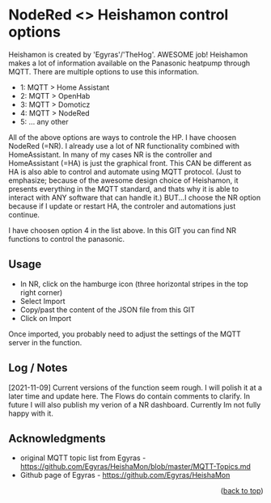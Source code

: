 # NodeRed <> Heishamon control options

Heishamon is created by 'Egyras'/'TheHog'. AWESOME job! 
Heishamon makes a lot of information available on the Panasonic heatpump through MQTT.
There are multiple options to use this information.
* []() 1: MQTT > Home Assistant
* []() 2: MQTT > OpenHab
* []() 3: MQTT > Domoticz
* []() 4: MQTT > NodeRed
* []() 5: ... any other 

All of the above options are ways to controle the HP.
I have choosen NodeRed (=NR). I already use a lot of NR functionality combined with HomeAssistant. In many of my cases NR is the controller and HomeAssistant (=HA) is just the graphical front. This CAN be different as HA is also able to control and automate using MQTT protocol. (Just to emphasize; because of the awesome design choice of Heishamon, it presents everything in the MQTT standard, and thats why it is able to interact with ANY software that can handle it.) 
BUT...I choose the NR option because if I update or restart HA, the controler and automations just continue. 

I have choosen option 4 in the list above. In this GIT you can find NR functions to control the panasonic. 

<!-- USAGE EXAMPLES -->
## Usage
* []() In NR, click on the hamburge icon (three horizontal stripes in the top right corner)
* []() Select Import
* []() Copy/past the content of the JSON file from this GIT 
* []() Click on Import

Once imported, you probably need to adjust the settings of the MQTT server in the function.  

## Log / Notes
[2021-11-09] Current versions of the function seem rough. I will polish it at a later time and update here. The Flows do contain comments to clarify. In future I will also publish my verion of a NR dashboard. Currently Im not fully happy with it.

<!-- ACKNOWLEDGMENTS -->
## Acknowledgments

* []() original MQTT topic list from Egyras - https://github.com/Egyras/HeishaMon/blob/master/MQTT-Topics.md
* []() Github page of Egyras - https://github.com/Egyras/HeishaMon


<p align="right">(<a href="#top">back to top</a>)</p>
